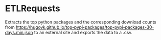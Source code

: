# ETLRequests
Extracts the top python packages and the corresponding download counts from https://hugovk.github.io/top-pypi-packages/top-pypi-packages-30-days.min.json to an external site and exports the data to a .csv.
